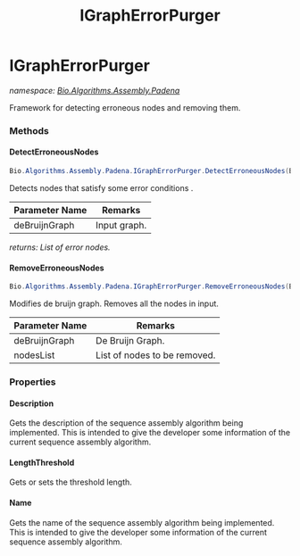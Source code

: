 ﻿---
title: IGraphErrorPurger
---

# IGraphErrorPurger
_namespace: [Bio.Algorithms.Assembly.Padena](N-Bio.Algorithms.Assembly.Padena.html)_

Framework for detecting erroneous nodes and removing them.

### Methods

#### DetectErroneousNodes
```csharp
Bio.Algorithms.Assembly.Padena.IGraphErrorPurger.DetectErroneousNodes(Bio.Algorithms.Assembly.Graph.DeBruijnGraph)
```
Detects nodes that satisfy some error conditions .

|Parameter Name|Remarks|
|--------------|-------|
|deBruijnGraph|Input graph.|

_returns: List of error nodes._

#### RemoveErroneousNodes
```csharp
Bio.Algorithms.Assembly.Padena.IGraphErrorPurger.RemoveErroneousNodes(Bio.Algorithms.Assembly.Graph.DeBruijnGraph,Bio.Algorithms.Assembly.Graph.DeBruijnPathList)
```
Modifies de bruijn graph.
 Removes all the nodes in input.

|Parameter Name|Remarks|
|--------------|-------|
|deBruijnGraph|De Bruijn Graph.|
|nodesList|List of nodes to be removed.|




### Properties

#### Description
Gets the description of the sequence assembly algorithm being
 implemented. This is intended to give the
 developer some information of the current sequence assembly algorithm.
#### LengthThreshold
Gets or sets the threshold length.
#### Name
Gets the name of the sequence assembly algorithm being
 implemented. This is intended to give the
 developer some information of the current sequence assembly algorithm.

